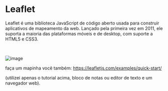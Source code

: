 # Leaflet
Leaflet é uma biblioteca JavaScript de código aberto usada para construir aplicativos de mapeamento da web. Lançado pela primeira vez em 2011, ele suporta a maioria das plataformas móveis e de desktop, com suporte a HTML5 e CSS3.

<br>

![image](https://user-images.githubusercontent.com/67984677/122613963-1bfbfd80-d05c-11eb-92bb-d69d1fd9f680.png)


faça um mapinha você também:
https://leafletjs.com/examples/quick-start/

(utilizei apenas o tutorial acima, bloco de notas ou editor de texto e um navegador web).
